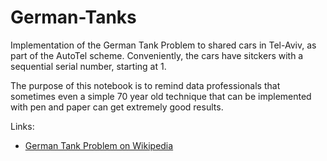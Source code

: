 # German-Tanks
Implementation of the German Tank Problem to shared cars in Tel-Aviv, as part of the AutoTel scheme. Conveniently, the cars have sitckers with a sequential serial number, starting at 1.

The purpose of this notebook is to remind data professionals that sometimes even a simple 70 year old technique that can be implemented with pen and paper can get extremely good results.

Links:
- [German Tank Problem on Wikipedia](https://en.wikipedia.org/wiki/German_tank_problem)
